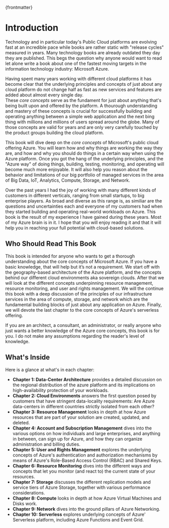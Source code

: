 
{frontmatter}

# Introduction
Technology and in particular today's Public Cloud platforms are evolving fast at an incredible pace while books are rather static with "release cycles" measured in years. Many technology books are already outdated they day they are published. This begs the question why anyone would want to read let alone write a book about one of the fastest moving targets in the information technology industry: Microsoft Azure.

Having spent many years working with different cloud platforms it has become clear that the underlying principles and concepts of just about any cloud platform do not change half as fast as new services and features are added about almost every single day.  
These *core concepts* serve as the fundament for just about anything that's being built upon and offered by the platform. A thourough understanding and mastery of these concepts is crucial for successfully building and operating anything between a simple web application and the next bing thing with millions and millions of users spread around the globe. Many of those concepts are valid for years and are only very carefully touched by the product groups building the cloud platform.

This book will dive deep on the *core concepts* of Microsoft's public cloud offering Azure. You will learn how and why things are working the way they are, and how and why you should do things in a certain way when using the Azure platform. Once you got the hang of the underlying principles, and the "Azure way" of doing things, building, testing, monitoring, and operating will become much more enjoyable. It will also help you reason about the behavior and limitations of our big portfolio of managed services in the area of Big Data, IoT, Analytics, Compute, Storage, and Network. 

Over the past years I had the joy of working with many different kinds of customers in different verticals, ranging from small startups, to big enterprise players. As broad and diverse as this range is, as similiar are the questions and uncertainties each and everyone of my customers had when they started building and operating real-world workloads on Azure. This book is the result of my experience I have gained during these years. Most of my Azure brain is in it. I hope that you will enjoy reading it and that it will help you in reaching your full potential with cloud-based solutions.        

## Who Should Read This Book
This book is intended for anyone who wants to get a thorough understanding about the core concepts of Microsoft Azure. If you have a basic knowledge, that will help but it’s not a requirement. We start off with the geography-based architecture of the Azure platform, and the concepts behind our different cloud environments aka sovereign clouds. After that we will look at the different concepts underpinning resource management, resource monitoring, and user and rights management. We will the continue this book with a deep discussion of the principles of our infrastructure services in the area of compute, storage, and network which are the fundamental building blocks of just about any application on Azure. Finally, we will devote the last chapter to the core concepts of Azure's serverless offering.

If you are an architect, a consultant, an administrator, or really anyone who just wants a better knowledge of the Azure core concepts, this book is for you. I do not make any assumptions regarding the reader's level of knowledge.

## What's Inside
Here is a glance at what's in each chapter:
- **Chapter 1: Data-Center Architecture** provides a detailed discussion on the regional distribution of the azure platform and its implications on high-availability protection of your workloads.
- **Chapter 2: Cloud Environments** answers the first question posed by customers that have stringent data-locality requirements: Are Azure data-centers in different countries strictly isolated from each other?
- **Chapter 3: Resource Management** looks in depth at how Azure resources that are part of your solution are created, updated, and deleted.
- **Chapter 4: Account and Subscription Management** dives into the various options on how individuals and large enterprises, and anything in between, can sign up for Azure, and how they can organize administration and billing duties.
- **Chapter 5: User and Rights Management** explores the underlying concepts of Azure's authentication and authorization mechanisms by means of Azure's Role-Based Access Control (RBAC) and Shared Keys. 
- **Chapter 6: Resource Monitoring** dives into the different ways and concepts that let you monitor (and react to) the current state of your resources. 
- **Chapter 7: Storage** discusses the different replication models and service tiers of Azure Storage, together with various performance considerations. 
- **Chapter 8: Compute**  looks in depth at how Azure Virtual Machines and Disks work.
- **Chapter 9: Network** dives into the ground pillars of Azure Networking.
- **Chapter 10: Serverless** explores underlying concepts of Azure' Serverless platform, including Azure Functions and Event Grid. 
